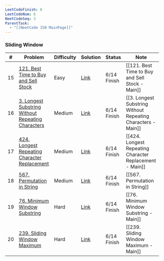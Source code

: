 ```yaml
---
LeetCodeFinish: 6
LeetCodeNum: 6
NeetCodeSeq: 3
ParentTask:
  - "[[NeetCode 150 MainPage]]"
---
```


### Sliding Window

| #   | Problem                                                                                                                            | Difficulty | Solution                                                                             | Status      | Note                                                         |
| --- | ---------------------------------------------------------------------------------------------------------------------------------- | ---------- | ------------------------------------------------------------------------------------ | ----------- | ------------------------------------------------------------ |
| 15  | [121. Best Time to Buy and Sell Stock](https://leetcode.com/problems/best-time-to-buy-and-sell-stock/)                             | Easy       | [Link](https://neetcode.io/solutions/best-time-to-buy-and-sell-stock)                | 6/14 Finish | [[121. Best Time to Buy and Sell Stock - Main]]              |
| 16  | [3. Longest Substring Without Repeating Characters](https://leetcode.com/problems/longest-substring-without-repeating-characters/) | Medium     | [Link](https://neetcode.io/solutions/longest-substring-without-repeating-characters) | 6/14 Finish | [[3. Longest Substring Without Repeating Characters - Main]] |
| 17  | [424. Longest Repeating Character Replacement](https://leetcode.com/problems/longest-repeating-character-replacement/)             | Medium     | [Link](https://neetcode.io/solutions/longest-repeating-character-replacement)        | 6/14 Finish | [[424. Longest Repeating Character Replacement - Main]]      |
| 18  | [567. Permutation in String](https://leetcode.com/problems/permutation-in-string/)                                                 | Medium     | [Link](https://neetcode.io/solutions/permutation-in-string)                          | 6/14 Finish | [[567. Permutation in String]]                               |
| 19  | [76. Minimum Window Substring](https://leetcode.com/problems/minimum-window-substring/)                                            | Hard       | [Link](https://neetcode.io/solutions/minimum-window-substring)                       | 6/14 Finish | [[76. Minimum Window Substring - Main]]                      |
| 20  | [239. Sliding Window Maximum](https://leetcode.com/problems/sliding-window-maximum/)                                               | Hard       | [Link](https://neetcode.io/solutions/sliding-window-maximum)                         | 6/14 Finish | [[239. Sliding Window Maximum - Main]]                       |

